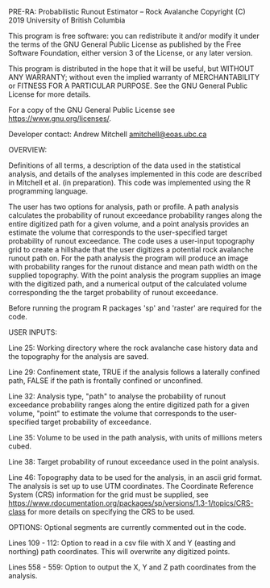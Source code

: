 PRE-RA: Probabilistic Runout Estimator – Rock Avalanche 
Copyright (C) 2019  University of British Columbia

This program is free software: you can redistribute it and/or modify it under the terms of the GNU General Public License as published by the Free Software Foundation, either version 3 of the License, or any later version.

This program is distributed in the hope that it will be useful, but WITHOUT ANY WARRANTY; without even the implied warranty of MERCHANTABILITY or FITNESS FOR A PARTICULAR PURPOSE.  See the GNU General Public License for more details.

For a copy of the GNU General Public License see <https://www.gnu.org/licenses/>.

Developer contact: Andrew Mitchell <amitchell@eoas.ubc.ca>

OVERVIEW:

Definitions of all terms, a description of the data used in the statistical analysis, and details of the analyses implemented in this code are described in Mitchell et al. (in preparation). This code was implemented using the R programming language.

The user has two options for analysis, path or profile. A path analysis calculates the probability of runout exceedance probability ranges along the entire digitized path for a given volume, and a point analysis provides an estimate the volume that corresponds to the user-specified target probability of runout exceedance. The code uses a user-input topography grid to create a hillshade that the user digitizes a potential rock avalanche runout path on. For the path analysis the program will produce an image with probability ranges for the runout distance and mean path width on the supplied topography. With the point analysis the program supplies an image with the digitized path, and a numerical output of the calculated volume corresponding the the target probability of runout exceedance.

Before running the program R packages 'sp' and 'raster' are required for the code.

USER INPUTS:

Line 25: Working directory where the rock avalanche case history data and the topography for the analysis are saved.

Line 29: Confinement state, TRUE if the analysis follows a laterally confined path, FALSE if the path is frontally confined or unconfined.

Line 32: Analysis type, "path" to analyse the probability of runout exceedance probability ranges along the entire digitized path for a given volume, "point" to estimate the volume that corresponds to the user-specified target probability of exceedance.

Line 35: Volume to be used in the path analysis, with units of millions meters cubed.

Line 38: Target probability of runout exceedance used in the point analysis.

Line 46: Topography data to be used for the analysis, in an ascii grid format. The analysis is set up to use UTM coordinates. The Coordinate Reference System (CRS) information for the grid must be supplied, see https://www.rdocumentation.org/packages/sp/versions/1.3-1/topics/CRS-class for more details on specifying the CRS to be used.

OPTIONS:
Optional segments are currently commented out in the code.

Lines 109 - 112: Option to read in a csv file with X and Y (easting and northing) path coordinates. This will overwrite any digitized points.

Lines 558 - 559: Option to output the X, Y and Z path coordinates from the analysis.
